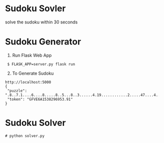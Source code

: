 # Sudoku Sovler
  solve the sudoku within 30 seconds
# Sudoku Generator
1. Run Flask Web App
```
 $ FLASK_APP=server.py flask run
 ```
 
 2. To Generate Sudoku
 ```
http://localhost:5000 
{
  "puzzle": ".8..7.1....6....8.....8..5...8..3......4.19............2.....47....4....1........",
  "token": "GFVE6A1538296953.91"
}
 ```
 
 # Sudoku Solver
 
 ```
 # python solver.py
 ```
